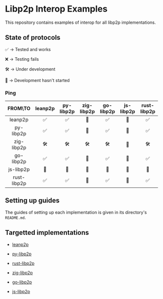 # Libp2p Interop Examples

This repository contains examples of interop for all libp2p implementations.

## State of protocols

✅ -> Tested and works

❌ -> Testing fails

🛠️ -> Under development

🚧 -> Development hasn't started

### Ping

|   FROM\TO  | leanp2p | py-libp2p | zig-libp2p | go-libp2p | js-libp2p | rust-libp2p |
|:----------:|:-------:|:---------:|:----------:|:---------:|:---------:|:---------:|
| leanp2p    |    ✅    |     ✅     |      🚧     |     ✅     |     🚧     |     ✅     |
| py-libp2p  |    ✅    |     ✅     |      🚧     |     ✅     |     🚧     |     ✅     |
| zig-libp2p |    🛠️    |     🛠️     |      🛠️     |     🛠️     |     🚧     |     🛠️     |
| go-libp2p  |    ✅    |     ✅     |      🚧     |     ✅     |     🚧     |     ✅     |
| js-libp2p  |    🚧    |     🚧     |      🚧     |     🚧     |     🚧     |     🚧     |
| rust-libp2p  |    ✅    |     ✅     |      🚧     |     ✅     |     🚧     |     ✅     |

## Setting up guides

The guides of setting up each implementation is given in its directory's `README.md`.

## Targetted implementations

- [leanp2p](https://github.com/qdrvm/leanp2p)

- [py-libp2p](https://github.com/libp2p/py-libp2p)

- [rust-libp2p](https://github.com/libp2p/rust-libp2p)

- [zig-libp2p](https://github.com/MarcoPolo/zig-libp2p)

- [go-libp2p](https://github.com/libp2p/go-libp2p)

- [js-libp2p](https://github.com/libp2p/js-libp2p)